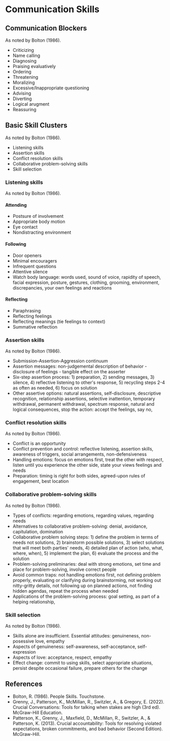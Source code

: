 # Communication Skills

## Communication Blockers

As noted by Bolton (1986).

* Criticizing
* Name calling
* Diagnosing
* Praising evaluatively
* Ordering
* Threatening
* Moralizing
* Excessive/Inappropriate questioning
* Advising
* Diverting
* Logical arugment
* Reassuring

## Basic Skill Clusters

As noted by Bolton (1986).

* Listening skills
* Assertion skills
* Conflict resolution skills
* Collaborative problem-solving skills
* Skill selection

### Listening skills

As noted by Bolton (1986).

#### Attending

* Postsure of involvement
* Appropriate body motion
* Eye contact
* Nondistracting environment

#### Following

* Door openers
* Minimal encouragers
* Infrequent questions
* Attentive silence
* Watch body language: words used, sound of voice, rapidity of speech, facial expression, posture, gestures, clothing, grooming, environment, discrepancies, your own feelings and reactions

#### Reflecting

* Paraphrasing
* Reflecting feelings
* Reflecting meanings (tie feelings to context)
* Summative reflection

### Assertion skills

As noted by Bolton (1986).

* Submission-Assertion-Aggression continuum
* Assertion messages: non-judgemental description of behavior - disclosure of feelings - tangible effect on the asserter
* Six-step assertion process: 1) preparation, 2) sending messages, 3) silence, 4) reflective listening to other's response, 5) recycling steps 2-4 as often as needed, 6) focus on solution
* Other assertive options: natural assertions, self-disclosure, descriptive recognition, relationship assertions, selective inattention, temporary withdrawal, permanent withdrawal, spectrum response, natural and logical consequences, stop the action: accept the feelings, say no, 

### Conflict resolution skills

As noted by Bolton (1986).

* Conflict is an opportunity
* Conflict prevention and control: reflective listening, assertion skills, awareness of triggers, social arrangements, non-defensiveness
* Handling emotions: focus on emotions first, treat the other with respect, listen until you experience the other side, state your views feelings and needs
* Preparation: timing is right for both sides, agreed-upon rules of engagement, best location

### Collaborative problem-solving skills

As noted by Bolton (1986).

* Types of conflicts: regarding emotions, regarding values, regarding needs
* Alternatives to collaborative problem-solving: denial, avoidance, capitulation, domination
* Collaborative problem solving steps: 1) define the problem in terms of needs not solutions, 2) brainstorm possible solutions, 3) select solutions that will meet both parties' needs, 4) detailed plan of action (who, what, where, when), 5) implement the plan, 6) evaluate the process and the solution
* Problem-solving preliminaries: deal with strong emotions, set time and place for problem-solving, involve correct people
* Avoid common traps: not handling emotions first, not defining problem properly, evaluating or clarifying during brainstorming, not working out nitty-gritty details, not following up on planned actions, not finding hidden agendas, repeat the process when needed
* Applications of the problem-solving process: goal setting, as part of a helping relationship, 

### Skill selection

As noted by Bolton (1986).

* Skills alone are insufficient. Essential attitudes: genuineness, non-posessive love, empathy
* Aspects of genuineness: self-awareness, self-acceptance, self-expression
* Aspects of love: acceptance, respect, empathy
* Effect change: commit to using skills, select appropriate situations, persist despite occasional failure, prepare others for the change

## References

* Bolton, R. (1986). People Skills. Touchstone.
* Grenny, J., Patterson, K., McMillan, R., Switzler, A., & Gregory, E. (2022). Crucial Conversations: Tools for talking when stakes are high (3rd ed). McGraw-Hill Education.
* Patterson, K., Grenny, J., Maxfield, D., McMillan, R., Switzler, A., & Patterson, K. (2013). Crucial accountability: Tools for resolving violated expectations, broken commitments, and bad behavior (Second Edition). McGraw-Hill.
